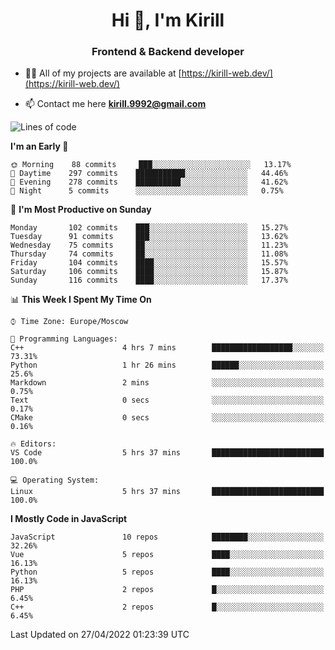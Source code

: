 <h1 align="center">Hi 👋, I'm Kirill</h1>
<h3 align="center">Frontend & Backend developer</h3>

- 👨‍💻 All of my projects are available at [https://kirill-web.dev/](https://kirill-web.dev/)

- 📫 Contact me here **kirill.9992@gmail.com**











<!--START_SECTION:waka-->
![Lines of code](https://img.shields.io/badge/From%20Hello%20World%20I%27ve%20Written-477%20Thousand%20lines%20of%20code-blue)

**I'm an Early 🐤** 

```text
🌞 Morning    88 commits     ███░░░░░░░░░░░░░░░░░░░░░░   13.17% 
🌆 Daytime    297 commits    ███████████░░░░░░░░░░░░░░   44.46% 
🌃 Evening    278 commits    ██████████░░░░░░░░░░░░░░░   41.62% 
🌙 Night      5 commits      ░░░░░░░░░░░░░░░░░░░░░░░░░   0.75%

```
📅 **I'm Most Productive on Sunday** 

```text
Monday       102 commits    ███░░░░░░░░░░░░░░░░░░░░░░   15.27% 
Tuesday      91 commits     ███░░░░░░░░░░░░░░░░░░░░░░   13.62% 
Wednesday    75 commits     ██░░░░░░░░░░░░░░░░░░░░░░░   11.23% 
Thursday     74 commits     ██░░░░░░░░░░░░░░░░░░░░░░░   11.08% 
Friday       104 commits    ████░░░░░░░░░░░░░░░░░░░░░   15.57% 
Saturday     106 commits    ████░░░░░░░░░░░░░░░░░░░░░   15.87% 
Sunday       116 commits    ████░░░░░░░░░░░░░░░░░░░░░   17.37%

```


📊 **This Week I Spent My Time On** 

```text
⌚︎ Time Zone: Europe/Moscow

💬 Programming Languages: 
C++                      4 hrs 7 mins        ██████████████████░░░░░░░   73.31% 
Python                   1 hr 26 mins        ██████░░░░░░░░░░░░░░░░░░░   25.6% 
Markdown                 2 mins              ░░░░░░░░░░░░░░░░░░░░░░░░░   0.75% 
Text                     0 secs              ░░░░░░░░░░░░░░░░░░░░░░░░░   0.17% 
CMake                    0 secs              ░░░░░░░░░░░░░░░░░░░░░░░░░   0.16%

🔥 Editors: 
VS Code                  5 hrs 37 mins       █████████████████████████   100.0%

💻 Operating System: 
Linux                    5 hrs 37 mins       █████████████████████████   100.0%

```

**I Mostly Code in JavaScript** 

```text
JavaScript               10 repos            ████████░░░░░░░░░░░░░░░░░   32.26% 
Vue                      5 repos             ████░░░░░░░░░░░░░░░░░░░░░   16.13% 
Python                   5 repos             ████░░░░░░░░░░░░░░░░░░░░░   16.13% 
PHP                      2 repos             █░░░░░░░░░░░░░░░░░░░░░░░░   6.45% 
C++                      2 repos             █░░░░░░░░░░░░░░░░░░░░░░░░   6.45%

```



 Last Updated on 27/04/2022 01:23:39 UTC
<!--END_SECTION:waka-->
